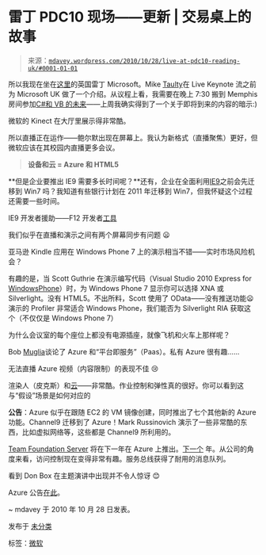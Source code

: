 <!--yml

分类：未分类

date: 2024-05-18 06:14:59

-->

# 雷丁 PDC10 现场——更新 | 交易桌上的故事

> 来源：[`mdavey.wordpress.com/2010/10/28/live-at-pdc10-reading-uk/#0001-01-01`](https://mdavey.wordpress.com/2010/10/28/live-at-pdc10-reading-uk/#0001-01-01)

所以我现在坐在[这里](http://blogs.technet.com/b/simonmay/archive/2010/10/12/pdc10-live-in-reading-uk-october-28th-and-29th.aspx)的英国雷丁 Microsoft。Mike [Taulty](http://mtaulty.com/communityserver/blogs/mike_taultys_blog/default.aspx)在 Live Keynote 流之前为 Microsoft UK 做了一个介绍。从议程上看，我需要在晚上 7:30 搬到 Memphis 房间参加[C#和 VB 的未来](http://www.microsoftpdc.com/2009/FT11)——上周我确实得到了一个关于即将到来的内容的暗示:)

微软的 Kinect 在大厅里展示得非常酷。

所以直播正在运作——鲍尔默出现在屏幕上。我认为新格式（直播聚焦）更好，但微软应该在其校园内直播更多会议。

> **设备和云 = Azure 和 HTML5**

**但是企业要推出 IE9 需要多长时间呢？**还有，企业在全面利用[IE9](http://ie.microsoft.com/testdrive/)之前会先迁移到 Win7 吗？我知道有些银行计划在 2011 年迁移到 Win7，但我怀疑这个过程还需要一些时间。

IE9 开发者援助——F12 开发者[工具](http://msdn.microsoft.com/en-us/ie/ff468705.aspx#_New_Dev_Tools)

我们似乎在直播和演示之间有两个屏幕同步有问题 😦

亚马逊 Kindle 应用在 Windows Phone 7 上的演示相当不错——实时市场风险机会？

有趣的是，当 Scott Guthrie 在演示编写代码（Visual Studio 2010 Express for [WindowsPhone](http://www.microsoft.com/express/Phone/)）时，为 Windows Phone 7 显示你可以选择 XNA 或 Silverlight。没有 HTML5。不出所料，Scott 使用了 OData——没有推送功能😦 演示的 Profiler 非常适合 Windows Phone，我们能否为 Silverlight RIA 获取这个（不仅仅是 Windows Phone 7）

为什么会议室的每个座位上都没有电源插座，就像飞机和火车上那样呢？

Bob [Muglia](http://www.microsoft.com/presspass/exec/bobmuglia/)谈论了 Azure 和“平台即服务”（Paas）。私有 Azure 很有趣……

无法直播 Azure 视频（内容限制）的表现不佳 😢

渲染人（皮克斯）和[云](http://www.microsoft.com/Presspass/press/2010/oct10/10-28PDC2010PR.mspx?rss_fdn=Press%20Releases)——非常酷。作业控制和弹性真的很好。你可以看到这与“假设”场景是如何对应的

**公告**：Azure 似乎在跟随 EC2 的 VM 镜像创建，同时推出了七个其他新的 Azure 功能。Channel9 迁移到了 Azure！Mark Russinovich 演示了一些非常酷的东西，比如虚拟网络等，这些都是 Channel9 所利用的。

[Team Foundation Server](http://en.wikipedia.org/wiki/Team_Foundation_Server) 将在下一年在 Azure 上推出。[下一个](http://blogs.msdn.com/b/bharry/archive/2010/04/18/tfs-and-azure.aspx) 年。从公司的角度来看，访问控制现在变得非常有趣。服务总线获得了耐用的消息队列。

看到 Don Box 在主题演讲中出现并不令人惊讶 😊

Azure 公告[在此](http://blogs.msdn.com/b/windowsazure/archive/2010/10/28/you-spoke-we-listened-and-responded.aspx)。

~ mdavey 于 2010 年 10 月 28 日发表。

发布于 [未分类](https://mdavey.wordpress.com/category/uncategorized/)

标签：[微软](https://mdavey.wordpress.com/tag/microsoft/)
